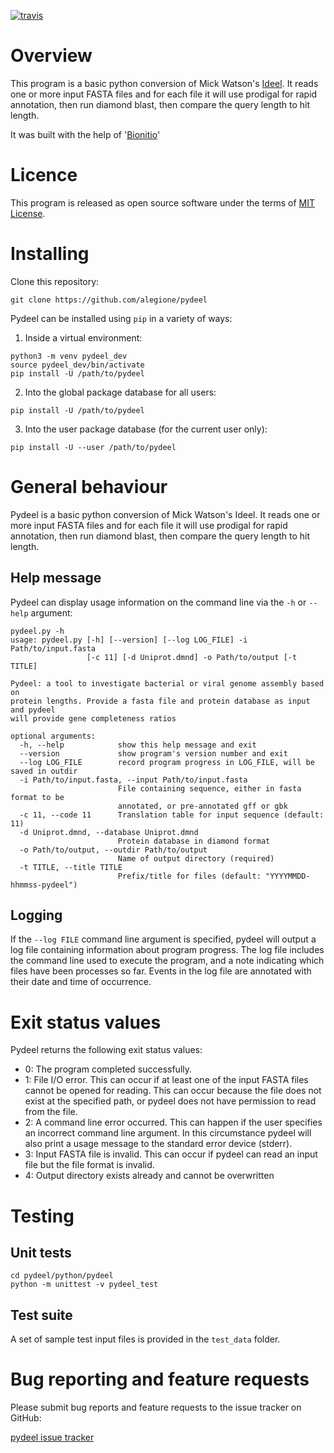[![travis](https://travis-ci.org/alegione/pydeel.svg?branch=master)](https://travis-ci.org/alegione/pydeel)

# Overview

This program is a basic python conversion of Mick Watson's [Ideel](https://github.com/mw55309/ideel). It reads one or more input FASTA files and for each file it will use prodigal for rapid annotation, then run diamond blast, then compare the query length to hit length.

It was built with the help of '[Bionitio](https://github.com/bionitio-team/bionitio)'


# Licence

This program is released as open source software under the terms of [MIT License](https://raw.githubusercontent.com/alegione/pydeel/master/LICENSE).

# Installing

Clone this repository:
```
git clone https://github.com/alegione/pydeel
```

Pydeel can be installed using `pip` in a variety of ways:

1. Inside a virtual environment:
```
python3 -m venv pydeel_dev
source pydeel_dev/bin/activate
pip install -U /path/to/pydeel
```
2. Into the global package database for all users:
```
pip install -U /path/to/pydeel
```
3. Into the user package database (for the current user only):
```
pip install -U --user /path/to/pydeel
```


# General behaviour

Pydeel is a basic python conversion of Mick Watson's Ideel. It reads one or more input FASTA files and for each file it will use prodigal for rapid annotation, then run diamond blast, then compare the query length to hit length.

## Help message

Pydeel can display usage information on the command line via the `-h` or `--help` argument:

```
pydeel.py -h
usage: pydeel.py [-h] [--version] [--log LOG_FILE] -i Path/to/input.fasta
                 [-c 11] [-d Uniprot.dmnd] -o Path/to/output [-t TITLE]

Pydeel: a tool to investigate bacterial or viral genome assembly based on
protein lengths. Provide a fasta file and protein database as input and pydeel
will provide gene completeness ratios

optional arguments:
  -h, --help            show this help message and exit
  --version             show program's version number and exit
  --log LOG_FILE        record program progress in LOG_FILE, will be saved in outdir
  -i Path/to/input.fasta, --input Path/to/input.fasta
                        File containing sequence, either in fasta format to be
                        annotated, or pre-annotated gff or gbk
  -c 11, --code 11      Translation table for input sequence (default: 11)
  -d Uniprot.dmnd, --database Uniprot.dmnd
                        Protein database in diamond format
  -o Path/to/output, --outdir Path/to/output
                        Name of output directory (required)
  -t TITLE, --title TITLE
                        Prefix/title for files (default: "YYYYMMDD-hhmmss-pydeel")
```

## Logging

If the ``--log FILE`` command line argument is specified, pydeel will output a log file containing information about program progress. The log file includes the command line used to execute the program, and a note indicating which files have been processes so far. Events in the log file are annotated with their date and time of occurrence.

# Exit status values

Pydeel returns the following exit status values:

* 0: The program completed successfully.
* 1: File I/O error. This can occur if at least one of the input FASTA files cannot be opened for reading. This can occur because the file does not exist at the specified path, or pydeel does not have permission to read from the file.
* 2: A command line error occurred. This can happen if the user specifies an incorrect command line argument. In this circumstance pydeel will also print a usage message to the standard error device (stderr).
* 3: Input FASTA file is invalid. This can occur if pydeel can read an input file but the file format is invalid.
* 4: Output directory exists already and cannot be overwritten

# Testing

## Unit tests

```
cd pydeel/python/pydeel
python -m unittest -v pydeel_test
```

## Test suite

A set of sample test input files is provided in the `test_data` folder.

# Bug reporting and feature requests

Please submit bug reports and feature requests to the issue tracker on GitHub:

[pydeel issue tracker](https://github.com/alegione/pydeel/issues)
